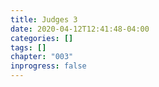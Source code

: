```yaml
---
title: Judges 3
date: 2020-04-12T12:41:48-04:00
categories: []
tags: []
chapter: "003"
inprogress: false
---
```


